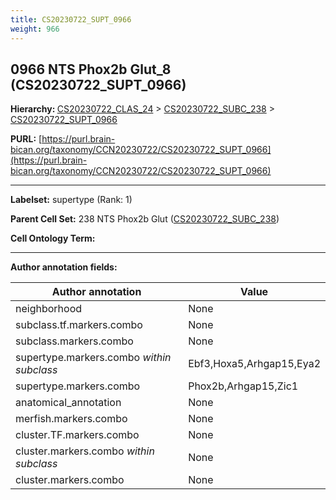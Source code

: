 ```yaml
---
title: CS20230722_SUPT_0966
weight: 966
---
```

## 0966 NTS Phox2b Glut_8 (CS20230722_SUPT_0966)
<b>Hierarchy: </b>
[CS20230722_CLAS_24](../CS20230722_CLAS_24) >
[CS20230722_SUBC_238](../CS20230722_SUBC_238) >
[CS20230722_SUPT_0966](../CS20230722_SUPT_0966)

**PURL:** [https://purl.brain-bican.org/taxonomy/CCN20230722/CS20230722_SUPT_0966](https://purl.brain-bican.org/taxonomy/CCN20230722/CS20230722_SUPT_0966)

---


**Labelset:** supertype (Rank: 1)

**Parent Cell Set:** 238 NTS Phox2b Glut ([CS20230722_SUBC_238](../CS20230722_SUBC_238))



**Cell Ontology Term:** 

[MARKER GENES.]: #


---

[TRANSFERRED ANNOTATIONS.]: #


[AUTHOR ANNOTATION FIELDS.]: #


**Author annotation fields:**

| Author annotation | Value |
|-------------------|-------|
|neighborhood|None|
|subclass.tf.markers.combo|None|
|subclass.markers.combo|None|
|supertype.markers.combo _within subclass_|Ebf3,Hoxa5,Arhgap15,Eya2|
|supertype.markers.combo|Phox2b,Arhgap15,Zic1|
|anatomical_annotation|None|
|merfish.markers.combo|None|
|cluster.TF.markers.combo|None|
|cluster.markers.combo _within subclass_|None|
|cluster.markers.combo|None|
